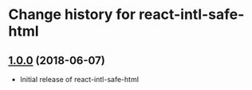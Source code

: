 # Change history for react-intl-safe-html

## [1.0.0](https://github.com/folio-org/react-intl-save-html/tree/v1.0.0) (2018-06-07)

* Initial release of react-intl-safe-html
